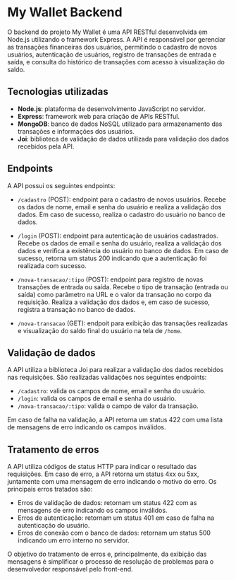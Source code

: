 # My Wallet Backend

O backend do projeto My Wallet é uma API RESTful desenvolvida em Node.js utilizando o framework Express. A API é responsável por gerenciar as transações financeiras dos usuários, permitindo o cadastro de novos usuários, autenticação de usuários, registro de transações de entrada e saída, e consulta do histórico de transações com acesso à visualização do saldo.

## Tecnologias utilizadas

- **Node.js**: plataforma de desenvolvimento JavaScript no servidor.
- **Express**: framework web para criação de APIs RESTful.
- **MongoDB**: banco de dados NoSQL utilizado para armazenamento das transações e informações dos usuários.
- **Joi**: biblioteca de validação de dados utilizada para validação dos dados recebidos pela API.

## Endpoints

A API possui os seguintes endpoints:

- `/cadastro` (POST): endpoint para o cadastro de novos usuários. Recebe os dados de nome, email e senha do usuário e realiza a validação dos dados. Em caso de sucesso, realiza o cadastro do usuário no banco de dados.

- `/login` (POST): endpoint para autenticação de usuários cadastrados. Recebe os dados de email e senha do usuário, realiza a validação dos dados e verifica a existência do usuário no banco de dados. Em caso de sucesso, retorna um status 200 indicando que a autenticação foi realizada com sucesso.

- `/nova-transacao/:tipo` (POST): endpoint para registro de novas transações de entrada ou saída. Recebe o tipo de transação (entrada ou saída) como parâmetro na URL e o valor da transação no corpo da requisição. Realiza a validação dos dados e, em caso de sucesso, registra a transação no banco de dados.

- `/nova-transacao` (GET): endpoit para exibição das transações realizadas e visualização do saldo final do usuário na tela de `/home`.

## Validação de dados

A API utiliza a biblioteca Joi para realizar a validação dos dados recebidos nas requisições. São realizadas validações nos seguintes endpoints:

- `/cadastro`: valida os campos de nome, email e senha do usuário.
- `/login`: valida os campos de email e senha do usuário.
- `/nova-transacao/:tipo`: valida o campo de valor da transação.

Em caso de falha na validação, a API retorna um status 422 com uma lista de mensagens de erro indicando os campos inválidos.

## Tratamento de erros

A API utiliza códigos de status HTTP para indicar o resultado das requisições. Em caso de erro, a API retorna um status 4xx ou 5xx, juntamente com uma mensagem de erro indicando o motivo do erro. Os principais erros tratados são:

- Erros de validação de dados: retornam um status 422 com as mensagens de erro indicando os campos inválidos.
- Erros de autenticação: retornam um status 401 em caso de falha na autenticação do usuário.
- Erros de conexão com o banco de dados: retornam um status 500 indicando um erro interno no servidor.

O objetivo do tratamento de erros e, principalmente, da exibição das mensagens é simplificar o processo de resolução de problemas para o desenvolvedor responsável pelo front-end.